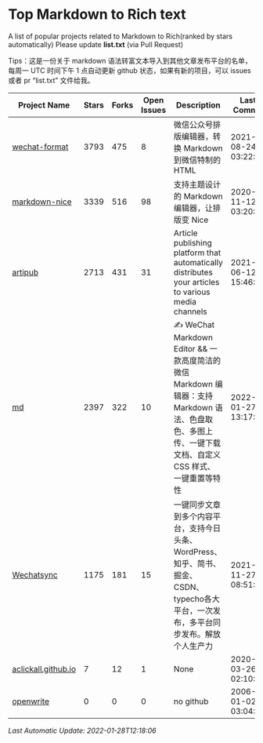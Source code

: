 # Top Markdown to Rich text
A list of popular projects related to Markdown to Rich(ranked by stars automatically)
Please update **list.txt** (via Pull Request)

Tips：这是一份关于 markdown 语法转富文本导入到其他文章发布平台的名单，每周一 UTC 时间下午 1 点自动更新 github 状态，如果有新的项目，可以 issues 或者 pr “list.txt” 文件给我。

| Project Name | Stars | Forks | Open Issues | Description | Last Commit |
| ------------ | ----- | ----- | ----------- | ----------- | ----------- |
| [wechat-format](https://github.com/lyricat/wechat-format) | 3793 | 475 | 8 | 微信公众号排版编辑器，转换 Markdown 到微信特制的 HTML | 2021-08-24 03:22:49 |
| [markdown-nice](https://github.com/mdnice/markdown-nice) | 3339 | 516 | 98 | 支持主题设计的 Markdown 编辑器，让排版变 Nice | 2020-11-12 03:20:27 |
| [artipub](https://github.com/crawlab-team/artipub) | 2713 | 431 | 31 | Article publishing platform that automatically distributes your articles to various media channels | 2021-06-12 15:46:38 |
| [md](https://github.com/doocs/md) | 2397 | 322 | 10 | ✍ WeChat Markdown Editor && 一款高度简洁的微信 Markdown 编辑器：支持 Markdown 语法、色盘取色、多图上传、一键下载文档、自定义 CSS 样式、一键重置等特性 | 2022-01-27 13:17:16 |
| [Wechatsync](https://github.com/wechatsync/Wechatsync) | 1175 | 181 | 15 | 一键同步文章到多个内容平台，支持今日头条、WordPress、知乎、简书、掘金、CSDN、typecho各大平台，一次发布，多平台同步发布。解放个人生产力 | 2021-11-27 08:51:58 |
| [aclickall.github.io](https://github.com/aclickall/aclickall.github.io) | 7 | 12 | 1 | None | 2020-03-26 02:10:32 |
| [openwrite](https://openwrite.cn/) | 0 | 0 | 0 | no github | 2006-01-02 03:04:05 |


*Last Automatic Update: 2022-01-28T12:18:06*
